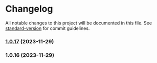 # Changelog

All notable changes to this project will be documented in this file. See [standard-version](https://github.com/conventional-changelog/standard-version) for commit guidelines.

### [1.0.17](https://github.com/ktsyr1/nextjs-vip/compare/v1.0.16...v1.0.17) (2023-11-29)

### 1.0.16 (2023-11-29)
